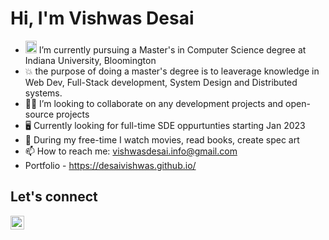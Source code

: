<h1 align="left">Hi, I'm Vishwas Desai </h1>

- <img src="https://upload.wikimedia.org/wikipedia/commons/4/47/Indiana_Hoosiers_logo.svg" height=20 width=18> I’m currently pursuing a Master's in Computer Science degree at Indiana University, Bloomington 
- 💥 the purpose of doing a master's degree is to leaverage knowledge in Web Dev, Full-Stack development, System Design and Distributed systems.
- 👷‍♂️ I’m looking to collaborate on any development projects and open-source projects
- :desktop_computer: Currently looking for full-time SDE oppurtunties starting Jan 2023
- 🥊 During my free-time I watch movies, read books, create spec art
- 📫 How to reach me: vishwasdesai.info@gmail.com
- Portfolio - https://desaivishwas.github.io/



## Let's connect

<a href="https://www.linkedin.com/in/desaivish/" target="_blank"><img align="left" alt="Vishwas Desai | LinkedIn" height="22px" width="22px" src="https://content.linkedin.com/content/dam/me/business/en-us/amp/brand-site/v2/bg/LI-Bug.svg.original.svg" />





